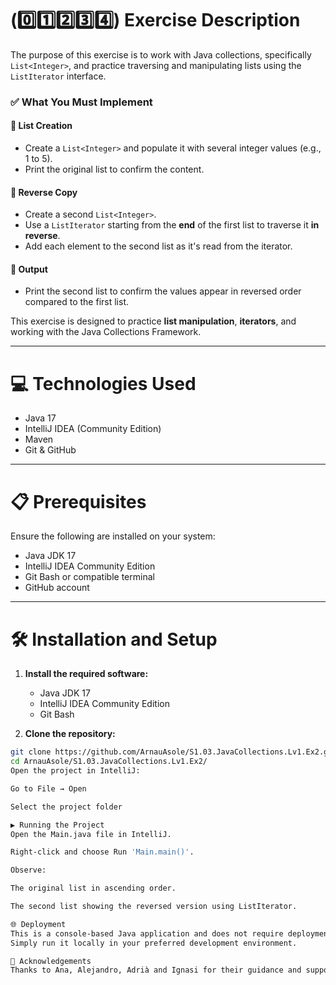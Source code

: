 # (0️⃣1️⃣2️⃣3️⃣4️⃣) Exercise Description

The purpose of this exercise is to work with Java collections, specifically `List<Integer>`, and practice traversing and manipulating lists using the `ListIterator` interface.

### ✅ What You Must Implement

#### 🔹 List Creation
- Create a `List<Integer>` and populate it with several integer values (e.g., 1 to 5).
- Print the original list to confirm the content.

#### 🔹 Reverse Copy
- Create a second `List<Integer>`.
- Use a `ListIterator` starting from the **end** of the first list to traverse it **in reverse**.
- Add each element to the second list as it's read from the iterator.

#### 🔹 Output
- Print the second list to confirm the values appear in reversed order compared to the first list.

This exercise is designed to practice **list manipulation**, **iterators**, and working with the Java Collections Framework.

---

# 💻 Technologies Used

- Java 17  
- IntelliJ IDEA (Community Edition)  
- Maven  
- Git & GitHub  

---

# 📋 Prerequisites

Ensure the following are installed on your system:

- Java JDK 17  
- IntelliJ IDEA Community Edition  
- Git Bash or compatible terminal  
- GitHub account  

---

# 🛠️ Installation and Setup

1. **Install the required software:**
   - Java JDK 17  
   - IntelliJ IDEA Community Edition  
   - Git Bash  

2. **Clone the repository:**
```bash
git clone https://github.com/ArnauAsole/S1.03.JavaCollections.Lv1.Ex2.git
cd ArnauAsole/S1.03.JavaCollections.Lv1.Ex2/
Open the project in IntelliJ:

Go to File → Open

Select the project folder

▶️ Running the Project
Open the Main.java file in IntelliJ.

Right-click and choose Run 'Main.main()'.

Observe:

The original list in ascending order.

The second list showing the reversed version using ListIterator.

🌐 Deployment
This is a console-based Java application and does not require deployment.
Simply run it locally in your preferred development environment.

🤝 Acknowledgements
Thanks to Ana, Alejandro, Adrià and Ignasi for their guidance and support in completing this exercise.
